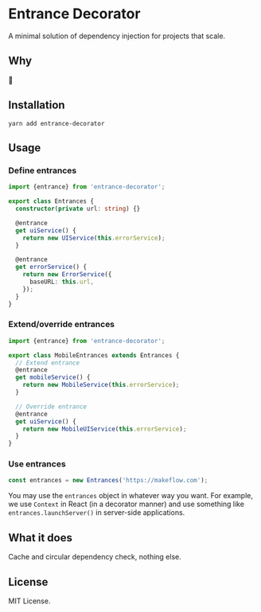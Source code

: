 # Entrance Decorator

A minimal solution of dependency injection for projects that scale.

## Why

🙂

## Installation

```
yarn add entrance-decorator
```

## Usage

### Define entrances

```ts
import {entrance} from 'entrance-decorator';

export class Entrances {
  constructor(private url: string) {}

  @entrance
  get uiService() {
    return new UIService(this.errorService);
  }

  @entrance
  get errorService() {
    return new ErrorService({
      baseURL: this.url,
    });
  }
}
```

### Extend/override entrances

```ts
import {entrance} from 'entrance-decorator';

export class MobileEntrances extends Entrances {
  // Extend entrance
  @entrance
  get mobileService() {
    return new MobileService(this.errorService);
  }

  // Override entrance
  @entrance
  get uiService() {
    return new MobileUIService(this.errorService);
  }
}
```

### Use entrances

```ts
const entrances = new Entrances('https://makeflow.com');
```

You may use the `entrances` object in whatever way you want. For example, we use `Context` in React (in a decorator manner) and use something like `entrances.launchServer()` in server-side applications.

## What it does

Cache and circular dependency check, nothing else.

## License

MIT License.
